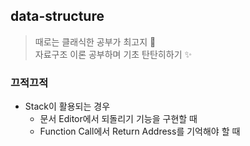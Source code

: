 ## data-structure
> 때로는 클래식한 공부가 최고지 🤭  
> 자료구조 이론 공부하며 기초 탄탄히하기 ✨  

### 끄적끄적
- Stack이 활용되는 경우
    - 문서 Editor에서 되돌리기 기능을 구현할 때
    - Function Call에서 Return Address를 기억해야 할 때